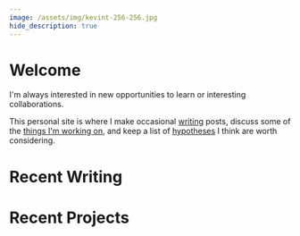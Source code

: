 ```yaml
---
image: /assets/img/kevint-256-256.jpg
hide_description: true
---
```


# Welcome

I'm always interested in new opportunities to learn or interesting collaborations.

This personal site is where I make occasional [writing] posts, discuss some of the [things I'm working on][projects], and keep a list of [hypotheses] I think are worth considering.

# Recent Writing

<!--posts-->

# Recent Projects

<!--projects-->

[writing]: /writing
[projects]: projects.md
[resume]: resume.md
[hypotheses]: hypotheses.md
